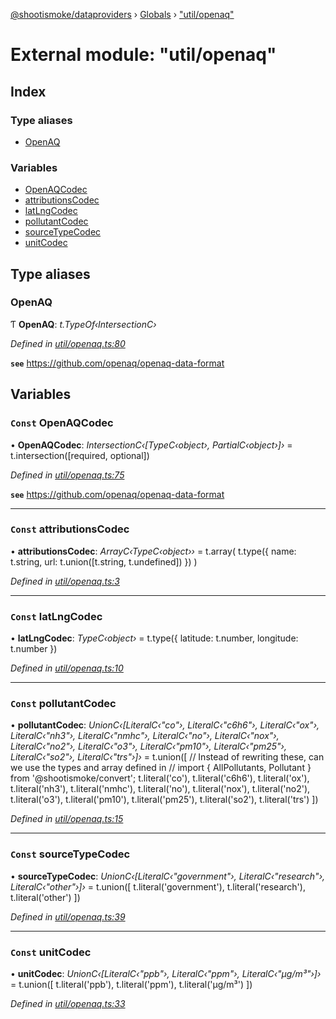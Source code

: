 [@shootismoke/dataproviders](../README.md) › [Globals](../globals.md) › ["util/openaq"](_util_openaq_.md)

# External module: "util/openaq"

## Index

### Type aliases

* [OpenAQ](_util_openaq_.md#openaq)

### Variables

* [OpenAQCodec](_util_openaq_.md#const-openaqcodec)
* [attributionsCodec](_util_openaq_.md#const-attributionscodec)
* [latLngCodec](_util_openaq_.md#const-latlngcodec)
* [pollutantCodec](_util_openaq_.md#const-pollutantcodec)
* [sourceTypeCodec](_util_openaq_.md#const-sourcetypecodec)
* [unitCodec](_util_openaq_.md#const-unitcodec)

## Type aliases

###  OpenAQ

Ƭ **OpenAQ**: *t.TypeOf‹IntersectionC›*

*Defined in [util/openaq.ts:80](https://github.com/shootismoke/common/blob/5e67d25/packages/dataproviders/src/util/openaq.ts#L80)*

**`see`** https://github.com/openaq/openaq-data-format

## Variables

### `Const` OpenAQCodec

• **OpenAQCodec**: *IntersectionC‹[TypeC‹object›, PartialC‹object›]›* =  t.intersection([required, optional])

*Defined in [util/openaq.ts:75](https://github.com/shootismoke/common/blob/5e67d25/packages/dataproviders/src/util/openaq.ts#L75)*

**`see`** https://github.com/openaq/openaq-data-format

___

### `Const` attributionsCodec

• **attributionsCodec**: *ArrayC‹TypeC‹object››* =  t.array(
  t.type({
    name: t.string,
    url: t.union([t.string, t.undefined])
  })
)

*Defined in [util/openaq.ts:3](https://github.com/shootismoke/common/blob/5e67d25/packages/dataproviders/src/util/openaq.ts#L3)*

___

### `Const` latLngCodec

• **latLngCodec**: *TypeC‹object›* =  t.type({
  latitude: t.number,
  longitude: t.number
})

*Defined in [util/openaq.ts:10](https://github.com/shootismoke/common/blob/5e67d25/packages/dataproviders/src/util/openaq.ts#L10)*

___

### `Const` pollutantCodec

• **pollutantCodec**: *UnionC‹[LiteralC‹"co"›, LiteralC‹"c6h6"›, LiteralC‹"ox"›, LiteralC‹"nh3"›, LiteralC‹"nmhc"›, LiteralC‹"no"›, LiteralC‹"nox"›, LiteralC‹"no2"›, LiteralC‹"o3"›, LiteralC‹"pm10"›, LiteralC‹"pm25"›, LiteralC‹"so2"›, LiteralC‹"trs"›]›* =  t.union([
  // Instead of rewriting these, can we use the types and array defined in
  // import { AllPollutants, Pollutant } from '@shootismoke/convert';
  t.literal('co'),
  t.literal('c6h6'),
  t.literal('ox'),
  t.literal('nh3'),
  t.literal('nmhc'),
  t.literal('no'),
  t.literal('nox'),
  t.literal('no2'),
  t.literal('o3'),
  t.literal('pm10'),
  t.literal('pm25'),
  t.literal('so2'),
  t.literal('trs')
])

*Defined in [util/openaq.ts:15](https://github.com/shootismoke/common/blob/5e67d25/packages/dataproviders/src/util/openaq.ts#L15)*

___

### `Const` sourceTypeCodec

• **sourceTypeCodec**: *UnionC‹[LiteralC‹"government"›, LiteralC‹"research"›, LiteralC‹"other"›]›* =  t.union([
  t.literal('government'),
  t.literal('research'),
  t.literal('other')
])

*Defined in [util/openaq.ts:39](https://github.com/shootismoke/common/blob/5e67d25/packages/dataproviders/src/util/openaq.ts#L39)*

___

### `Const` unitCodec

• **unitCodec**: *UnionC‹[LiteralC‹"ppb"›, LiteralC‹"ppm"›, LiteralC‹"µg/m³"›]›* =  t.union([
  t.literal('ppb'),
  t.literal('ppm'),
  t.literal('µg/m³')
])

*Defined in [util/openaq.ts:33](https://github.com/shootismoke/common/blob/5e67d25/packages/dataproviders/src/util/openaq.ts#L33)*
